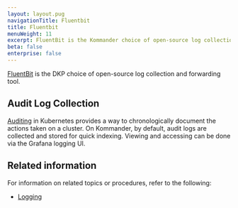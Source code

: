 ```yaml
---
layout: layout.pug
navigationTitle: Fluentbit
title: Fluentbit
menuWeight: 11
excerpt: FluentBit is the Kommander choice of open-source log collection and forwarding tool.
beta: false
enterprise: false
---
```


[FluentBit](https://fluentbit.io/) is the DKP choice of open-source log collection and forwarding tool.

## Audit Log Collection

[Auditing](https://kubernetes.io/docs/tasks/debug-application-cluster/audit/) in Kubernetes provides a way to chronologically document the actions taken on a cluster. On Kommander, by default, audit logs are collected and stored for quick indexing. Viewing and accessing can be done via the Grafana logging UI.

## Related information

For information on related topics or procedures, refer to the following:

- [Logging](..)
